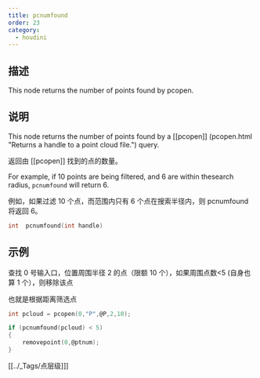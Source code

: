 ```yaml
---
title: pcnumfound
order: 23
category:
  - houdini
---
```

    
## 描述

This node returns the number of points found by pcopen.

## 说明

This node returns the number of points found by a [[pcopen]] (pcopen.html
"Returns a handle to a point cloud file.") query.

返回由 [[pcopen]] 找到的点的数量。

For example, if 10 points are being filtered, and 6 are within thesearch
radius, `pcnumfound` will return 6.

例如，如果过滤 10 个点，而范围内只有 6 个点在搜索半径内，则 pcnumfound 将返回 6。

```c
int  pcnumfound(int handle)
```

## 示例

查找 0 号输入口，位置周围半径 2 的点（限额 10 个），如果周围点数<5 (自身也算 1 个），则移除该点

也就是根据距离筛选点

```c
int pcloud = pcopen(0,"P",@P,2,10);

if (pcnumfound(pcloud) < 5)
{
    removepoint(0,@ptnum);
}

```

[[../_Tags/点层级]]]
